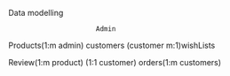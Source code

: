 Data modelling


                          Admin
  
Products(1:m admin)        customers    (customer m:1)wishLists


Review(1:m product) (1:1 customer)      orders(1:m  customers)